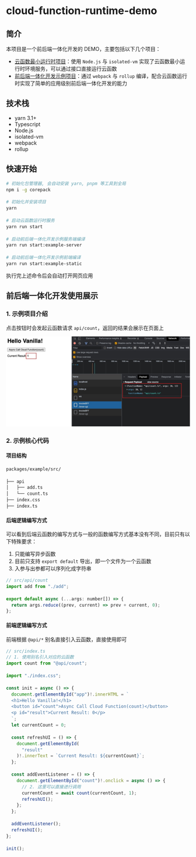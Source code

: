 # cloud-function-runtime-demo

## 简介

本项目是一个前后端一体化开发的 DEMO，主要包括以下几个项目：

- [云函数最小运行时项目](./packages/cloud-function-runtime/README.md)：使用 `Node.js` 与 `isolated-vm` 实现了云函数最小运行时环境服务，可以通过接口直接运行云函数
- [前后端一体化开发示例项目](./packages/example/README.md)：通过 `webpack` 与 `rollup` 编译，配合云函数运行时实现了简单的应用级别前后端一体化开发的能力

## 技术栈

- yarn 3.1+
- Typescript
- Node.js
- isolated-vm
- webpack
- rollup

## 快速开始

```bash
# 初始化包管理器, 会自动安装 yarn, pnpm 等工具到全局
npm i -g corepack

# 初始化并安装项目
yarn

# 启动云函数运行时服务
yarn run start

# 启动前后端一体化开发示例服务端编译
yarn run start:example-server

# 启动前后端一体化开发示例前端编译
yarn run start:example-static
```

执行完上述命令后会自动打开网页应用

## 前后端一体化开发使用展示

### 1. 示例项目介绍

点击按钮时会发起云函数请求 `api/count`，返回的结果会展示在页面上

![浏览器示例](./assets/example_browser.jpg)

### 2. 示例核心代码

#### 项目结构

```txt
packages/example/src/

├── api
│   ├── add.ts
│   └── count.ts
├── index.css
├── index.ts
```

#### 后端逻辑编写方式

可以看到后端云函数的编写方式与一般的函数编写方式基本没有不同，目前只有以下特殊要求：

1. 只能编写异步函数
2. 目前只支持 `export default` 导出，即一个文件为一个云函数
3. 入参与出参都可以序列化成字符串

```js
// src/api/count
import add from "./add";

export default async (...args: number[]) => {
  return args.reduce((prev, current) => prev + current, 0);
};
```

#### 前端逻辑编写方式

前端根据 `@api/*` 别名直接引入云函数，直接使用即可

```js
// src/index.ts
// 1. 使用别名引入对应的云函数
import count from "@api/count";

import "./index.css";

const init = async () => {
  document.getElementById("app")!.innerHTML = `
  <h1>Hello Vanilla!</h1>
  <button id="count">Async Call Cloud Function(count)</button>
  <p id="result">Current Result: 0</p>
  `;
  let currentCount = 0;

  const refreshUI = () => {
    document.getElementById(
      "result"
    )!.innerText = `Current Result: ${currentCount}`;
  };

  const addEventListener = () => {
    document.getElementById("count")!.onclick = async () => {
      // 2. 这里可以直接进行调用
      currentCount = await count(currentCount, 1);
      refreshUI();
    };
  };

  addEventListener();
  refreshUI();
};

init();
```
